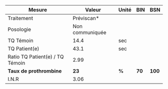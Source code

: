|             Mesure            |     Valeur    |Unité|  BIN |  BSN  |
|-------------------------------|---------------|-----|------|-------|
|           Traitement          |   Préviscan*  |     |      |       |
|           Posologie           |Non communiquée|     |      |       |
|           TQ Témoin           |      14.4     | sec |      |       |
|         TQ Patient(e)         |      43.1     | sec |      |       |
|Ratio TQ Patient(e) / TQ Témoin|      2.99     |     |      |       |
|    **Taux de prothrombine**   |     **23**    |**%**|**70**|**100**|
|             I.N.R             |      3.06     |     |      |       |
